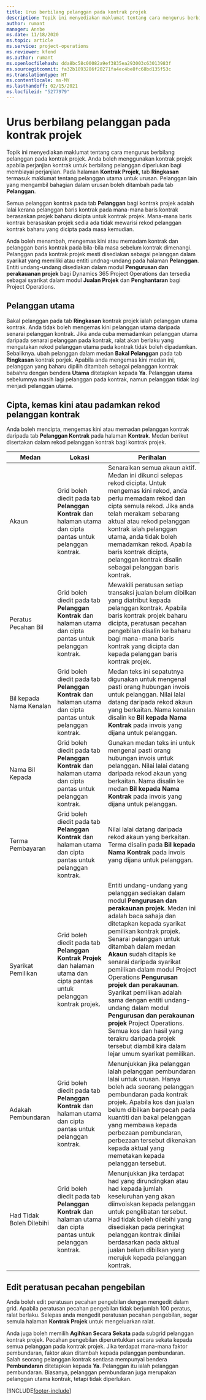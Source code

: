 ```yaml
---
title: Urus berbilang pelanggan pada kontrak projek
description: Topik ini menyediakan maklumat tentang cara mengurus berbilang pelanggan pada kontrak projek.
author: rumant
manager: Annbe
ms.date: 11/18/2020
ms.topic: article
ms.service: project-operations
ms.reviewer: kfend
ms.author: rumant
ms.openlocfilehash: dda8bc58c00082a9ef3835ea293003c63013983f
ms.sourcegitcommit: fa32b1893286f20271fa4ec4be8fc68bd135f53c
ms.translationtype: HT
ms.contentlocale: ms-MY
ms.lasthandoff: 02/15/2021
ms.locfileid: "5277979"
---
```

# <a name="manage-multiple-customers-on-project-contracts"></a>Urus berbilang pelanggan pada kontrak projek

Topik ini menyediakan maklumat tentang cara mengurus berbilang pelanggan pada kontrak projek. Anda boleh menggunakan kontrak projek apabila perjanjian kontrak untuk berbilang pelanggan diperlukan bagi membiayai perjanjian. Pada halaman **Kontrak Projek**, tab **Ringkasan** termasuk maklumat tentang pelanggan utama untuk urusan. Pelanggan lain yang mengambil bahagian dalam urusan boleh ditambah pada tab **Pelanggan**.

Semua pelanggan kontrak pada tab **Pelanggan** bagi kontrak projek adalah lalai kerana pelanggan baris kontrak pada mana-mana baris kontrak berasaskan projek baharu dicipta untuk kontrak projek. Mana-mana baris kontrak berasaskan projek sedia ada tidak mewarisi rekod pelanggan kontrak baharu yang dicipta pada masa kemudian.

Anda boleh menambah, mengemas kini atau memadam kontrak dan pelanggan baris kontrak pada bila-bila masa sebelum kontrak dimenangi. Pelanggan pada kontrak projek mesti disediakan sebagai pelanggan dalam syarikat yang memiliki atau entiti undnag-undang pada halaman **Pelanggan**. Entiti undang-undang disediakan dalam modul **Pengurusan dan perakauanan projek** bagi Dynamics 365 Project Operations dan tersedia sebagai syarikat dalam modul **Jualan Projek** dan **Penghantaran** bagi Project Operations.

## <a name="primary-customers"></a>Pelanggan utama

Bakal pelanggan pada tab **Ringkasan** kontrak projek ialah pelanggan utama kontrak. Anda tidak boleh mengemas kini pelanggan utama daripada senarai pelanggan kontrak. Jika anda cuba memadamkan pelanggan utama daripada senarai pelanggan pada kontrak, ralat akan berlaku yang mengatakan rekod pelanggan utama pada kontrak tidak boleh dipadamkan. Sebaliknya. ubah pelanggan dalam medan **Bakal Pelanggan** pada tab **Ringkasan** kontrak porjek. Apabila anda mengemas kini medan ini, pelanggan yang baharu dipilih ditambah sebagai pelanggan kontrak babahru dengan bendera **Utama** ditetapkan kepada **Ya**. Pelanggan utama sebelumnya masih lagi pelanggan pada kontrak, namun pelanggan tidak lagi menjadi pelanggan utama.

## <a name="create-update-or-delete-a-contract-customer-record"></a>Cipta, kemas kini atau padamkan rekod pelanggan kontrak

Anda boleh mencipta, mengemas kini atau memadan pelanggan kontrak daripada tab **Pelanggan Kontrak** pada halaman **Kontrak**. Medan berikut disertakan dalam rekod pelanggan kontrak bagi kontrak projek.

| **Medan** | **Lokasi** | **Perihalan** | 
| --- | --- | --- | 
| Akaun | Grid boleh diedit pada tab **Pelanggan Kontrak** dan halaman utama dan cipta pantas untuk pelanggan kontrak. | Senaraikan semua akaun aktif. Medan ini dikunci selepas rekod dicipta. Untuk mengemas kini rekod, anda perlu memadam rekod dan cipta semula rekod. Jika anda telah merakam sebarang aktual atau rekod pelanggan kontrak ialah pelanggan utama, anda tidak boleh memadamkan rekod. Apabila baris kontrak dicipta, pelanggan kontrak disalin sebagai pelanggan baris kontrak. |
| Peratus Pecahan Bil | Grid boleh diedit pada tab **Pelanggan Kontrak** dan halaman utama dan cipta pantas untuk pelanggan kontrak. | Mewakili peratusan setiap transaksi jualan belum dibilkan yang diatribut kepada pelanggan kontrak. Apabila baris kontrak projek baharu dicipta, peratusan pecahan pengebilan disalin ke baharu bagi mana-mana baris kontrak yang dicipta dan kepada pelanggan baris kontrak projek. |
| Bil kepada Nama Kenalan | Grid boleh diedit pada tab **Pelanggan Kontrak** dan halaman utama dan cipta pantas untuk pelanggan kontrak. | Medan teks ini sepatutnya digunakan untuk mengenal pasti orang hubungan invois untuk pelanggan. Nilai lalai datang daripada rekod akaun yang berkaitan. Nama kenalan disalin ke **Bil kepada Nama Kontrak** pada invois yang dijana untuk pelanggan. |
| Nama Bil Kepada | Grid boleh diedit pada tab **Pelanggan Kontrak** dan halaman utama dan cipta pantas untuk pelanggan kontrak. | Gunakan medan teks ini untuk mengenal pasti orang hubungan invois untuk pelanggan. Nilai lalai datang daripada rekod akaun yang berkaitan. Nama disalin ke medan **Bil kepada Nama Kontrak** pada invois yang dijana untuk pelanggan. |
| Terma Pembayaran | Grid boleh diedit pada tab **Pelanggan Kontrak** dan halaman utama dan cipta pantas untuk pelanggan kontrak. | Nilai lalai datang daripada rekod akaun yang berkaitan. Terma disalin pada **Bil kepada Nama Kontrak** pada invois yang dijana untuk pelanggan. |
| Syarikat Pemilikan | Grid boleh diedit pada tab **Pelanggan Kontrak Projek** dan halaman utama dan cipta pantas untuk pelanggan kontrak projek. | Entiti undang-undang yang pelanggan sediakan dalam modul **Pengurusan dan perakaunan projek**. Medan ini adalah baca sahaja dan ditetapkan kepada syarikat pemilikan kontrak projek.</br>Senarai pelanggan untuk ditambah dalam medan **Akaun** sudah ditapis ke senarai daripada syarikat pemilikan dalam modul Project Operations **Pengurusan projek dan perakaunan**. Syarikat pemilikan adalah sama dengan entiti undang-undang dalam modul **Pengurusan dan perakaunan projek** Project Operations. Semua kos dan hasil yang terakru daripada projek tersebut diambil kira dalam lejar umum syarikat pemilikan. |
| Adakah Pembundaran | Grid boleh diedit pada tab **Pelanggan Kontrak** dan halaman utama dan cipta pantas untuk pelanggan kontrak. | Menunjukkan jika pelanggan ialah pelanggan pembundaran lalai untuk urusan. Hanya boleh ada seorang pelanggan pembundaran pada kontrak projek. Apabila kos dan jualan belum dibilkan berpecah pada kuantiti dan bakal pelanggan yang membawa kepada perbezaan pembundaran, perbezaan tersebut dikenakan kepada aktual yang memetakan kepada pelanggan tersebut. |
| Had Tidak Boleh Dilebihi | Grid boleh diedit pada tab **Pelanggan Kontrak** dan halaman utama dan cipta pantas untuk pelanggan kontrak. | Menunjukkan jika terdapat had yang dirundingkan atau had kepada jumlah keseluruhan yang akan diinvoiskan kepada pelanggan untuk penglibatan tersebut. Had tidak boleh dilebihi yang disediakan pada peringkat pelanggan kontrak dinilai berdasarkan pada aktual jualan belum dibilkan yang merujuk kepada pelanggan kontrak. |

## <a name="edit-billing-split-percentages"></a>Edit peratusan pecahan pengebilan

Anda boleh edit peratusan pecahan pengebilan dengan mengedit dalam grid. Apabila peratusan pecahan pengebilan tidak berjumlah 100 peratus, ralat berlaku. Selepas anda mengedit peratusan pecahan pengebilan, segar semula halaman **Kontrak Projek** untuk mengeluarkan ralat.

Anda juga boleh memilih **Agihkan Secara Sekata** pada subgrid pelanggan kontrak projek. Pecahan pengebilan diperuntukkan secara sekata kepada semua pelanggan pada kontrak projek. Jika terdapat mana-mana faktor pembundaran, faktor akan ditambah kepada pelanggan pembundaran. Salah seorang pelanggan kontrak sentiasa mempunyai bendera **Pembundaran** ditetapkan kepada **Ya**. Pelanggan itu ialah pelanggan pembundaran. Biasanya, pelanggan pembundaran juga merupakan pelanggan utama kontrak, tetapi tidak diperlukan.


[!INCLUDE[footer-include](../includes/footer-banner.md)]